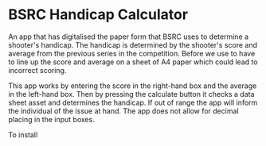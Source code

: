 # BSRC Handicap Calculator
An app that has digitalised the paper form that BSRC uses to determine a shooter's handicap. The handicap is determined by the shooter's score and average from the previous series in the competition. Before we use to have to line up the score and average on a sheet of A4 paper which could lead to incorrect scoring.

This app works by entering the score in the right-hand box and the average in the left-hand box. Then by pressing the calculate button it checks a data sheet asset and determines the handicap. If out of range the app will inform the individual of the issue at hand. The app does not allow for decimal placing in the input boxes.

To install
